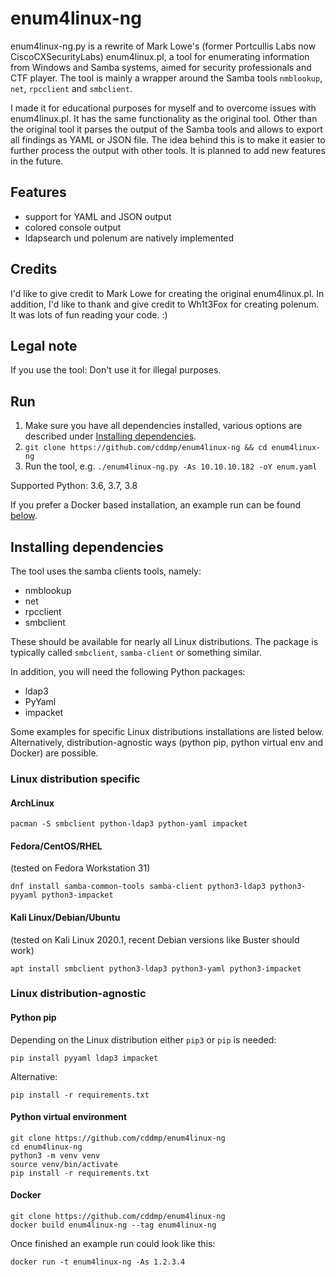 # enum4linux-ng
enum4linux-ng.py is a rewrite of Mark Lowe's (former Portcullis Labs now CiscoCXSecurityLabs) enum4linux.pl, a tool for enumerating information from Windows and Samba systems, aimed for security professionals and CTF player. The tool is mainly a wrapper around the Samba tools `nmblookup`, `net`, `rpcclient` and `smbclient`.

I made it for educational purposes for myself and to overcome issues with enum4linux.pl. It has the same functionality as the original tool. Other than the original tool it parses the output of the Samba tools and allows to export all findings as YAML or JSON file. The idea behind this is to make it easier to further process the output with other tools. It is planned to add new features in the future.

## Features
- support for YAML and JSON output
- colored console output
- ldapsearch und polenum are natively implemented

## Credits
I'd like to give credit to Mark Lowe for creating the original enum4linux.pl. In addition, I'd like to thank and give credit to Wh1t3Fox for creating polenum.
It was lots of fun reading your code. :)

## Legal note
If you use the tool: Don't use it for illegal purposes.

## Run
1. Make sure you have all dependencies installed, various options are described under [Installing dependencies](#Installing-dependencies).
2. ```git clone https://github.com/cddmp/enum4linux-ng && cd enum4linux-ng```
3. Run the tool, e.g. ```./enum4linux-ng.py -As 10.10.10.182 -oY enum.yaml```

Supported Python: 3.6, 3.7, 3.8

If you prefer a Docker based installation, an example run can be found [below](#Docker).

## Installing dependencies
The tool uses the samba clients tools, namely:
- nmblookup
- net
- rpcclient
- smbclient

These should be available for nearly all Linux distributions. The package is typically called `smbclient`, `samba-client` or something similar.

In addition, you will need the following Python packages:
- ldap3
- PyYaml
- impacket

Some examples for specific Linux distributions installations are listed below. Alternatively, distribution-agnostic ways (python pip, python virtual env and Docker) are possible.

### Linux distribution specific
#### ArchLinux

```console
pacman -S smbclient python-ldap3 python-yaml impacket
```
#### Fedora/CentOS/RHEL
(tested on Fedora Workstation 31)

```console
dnf install samba-common-tools samba-client python3-ldap3 python3-pyyaml python3-impacket
```

#### Kali Linux/Debian/Ubuntu 
(tested on Kali Linux 2020.1, recent Debian versions like Buster should work)

```console
apt install smbclient python3-ldap3 python3-yaml python3-impacket
```

### Linux distribution-agnostic
#### Python pip
Depending on the Linux distribution either `pip3` or `pip` is needed:

```console
pip install pyyaml ldap3 impacket
```

Alternative:

```console
pip install -r requirements.txt
```
#### Python virtual environment
```console
git clone https://github.com/cddmp/enum4linux-ng
cd enum4linux-ng
python3 -m venv venv
source venv/bin/activate
pip install -r requirements.txt
```
#### Docker
```console
git clone https://github.com/cddmp/enum4linux-ng
docker build enum4linux-ng --tag enum4linux-ng
```
Once finished an example run could look like this:
```console
docker run -t enum4linux-ng -As 1.2.3.4 
```
